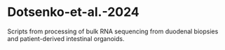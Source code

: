 # Dotsenko-et-al.-2024
Scripts from processing of bulk RNA sequencing from duodenal biopsies and patient-derived intestinal organoids. 
